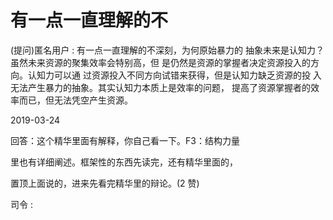 # 有一点一直理解的不

(提问)匿名用户 : 有一点一直理解的不深刻，为何原始暴力的 抽象未来是认知力？虽然未来资源的聚集效率会特别高，但 是仍然是资源的掌握者决定资源投入的方向。认知力可以通 过资源投入不同方向试错来获得，但是认知力缺乏资源的投 入无法产生暴力的抽象。其实认知力本质上是效率的问题， 提高了资源掌握者的效率而已，但无法凭空产生资源。

2019-03-24

回答：这个精华里面有解释，你自己看一下。F3：结构力量

里也有详细阐述。框架性的东西先读完，还有精华里面的，

置顶上面说的，进来先看完精华里的辩论。(2 赞)

司令 :